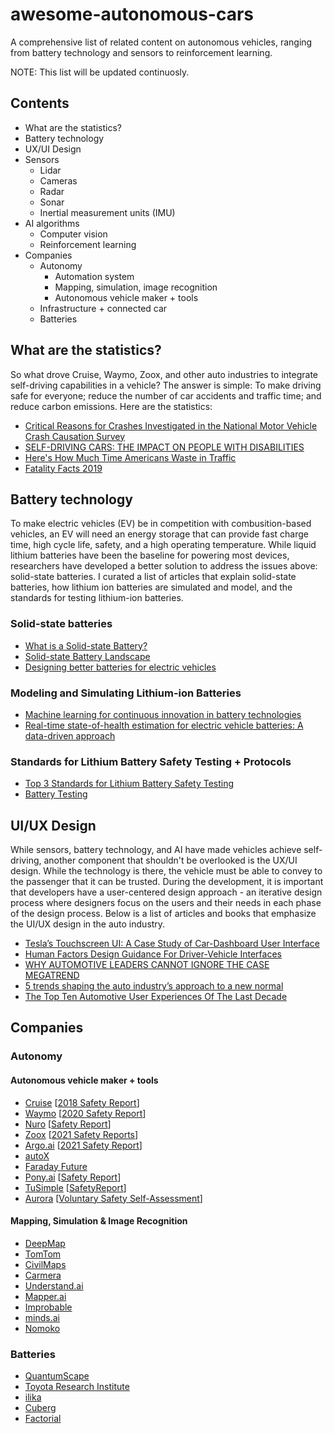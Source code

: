 # awesome-autonomous-cars
A comprehensive list of related content on autonomous vehicles, ranging from battery technology and sensors to reinforcement learning.

NOTE: This list will be updated continuosly.

## Contents
* What are the statistics?
* Battery technology
* UX/UI Design
* Sensors
  * Lidar
  * Cameras
  * Radar
  * Sonar
  * Inertial measurement units (IMU)
* AI algorithms
  * Computer vision
  * Reinforcement learning
* Companies
  * Autonomy 
    * Automation system
    * Mapping, simulation, image recognition
    * Autonomous vehicle maker + tools 
  * Infrastructure + connected car
  * Batteries

## What are the statistics?
So what drove Cruise, Waymo, Zoox, and other auto industries to integrate self-driving capabilities in a vehicle? The answer is simple: To make driving safe for everyone; reduce the number of car accidents and traffic time; and reduce carbon emissions. Here are the statistics:
* [Critical Reasons for Crashes Investigated in the National Motor Vehicle Crash Causation Survey](https://crashstats.nhtsa.dot.gov/Api/Public/ViewPublication/812115)
* [SELF-DRIVING CARS: THE IMPACT ON PEOPLE WITH DISABILITIES](https://rudermanfoundation.org/wp-content/uploads/2017/08/Self-Driving-Cars-The-Impact-on-People-with-Disabilities_FINAL.pdf)
* [Here's How Much Time Americans Waste in Traffic](https://abcnews.go.com/US/time-americans-waste-traffic/story?id=33313765)
* [Fatality Facts 2019](https://www.iihs.org/topics/fatality-statistics/detail/state-by-state)

## Battery technology
To make electric vehicles (EV) be in competition with combusition-based vehicles, an EV will need an energy storage that can provide fast charge time, high cycle life, safety, and a high operating temperature. While liquid lithium batteries have been the baseline for powering most devices, researchers have developed a better solution to address the issues above: solid-state batteries. I curated a list of articles that explain solid-state batteries, how lithium ion batteries are simulated and model, and the standards for testing lithium-ion batteries.
### Solid-state batteries
* [What is a Solid-state Battery?](https://www.samsungsdi.com/column/technology/detail/56462.html?listType=gallery#)
* [Solid-state Battery Landscape](https://www.quantumscape.com/blog/solid-state-battery-landscape/)
* [Designing better batteries for electric vehicles](https://news.mit.edu/2021/designing-better-batteries-electric-vehicles-0816)

### Modeling and Simulating Lithium-ion Batteries
* [Machine learning for continuous innovation in battery technologies](https://www.nature.com/articles/s41578-020-0216-y)
* [Real-time state-of-health estimation for electric vehicle batteries: A data-driven approach](https://www.sciencedirect.com/science/article/abs/pii/S0306261916306456)

### Standards for Lithium Battery Safety Testing + Protocols
* [Top 3 Standards for Lithium Battery Safety Testing](https://metlabs.com/battery/top-3-standards-for-lithium-battery-safety-testing/)
* [Battery Testing](https://www.mpoweruk.com/testing.htm)

## UI/UX Design
While sensors, battery technology, and AI have made vehicles achieve self-driving, another component that shouldn't be overlooked is the UX/UI design. While the technology is there, the vehicle must be able to convey to the passenger that it can be trusted. During the development, it is important that developers have a user-centered design approach - an iterative design process where designers focus on the users and their needs in each phase of the design process. Below is a list of articles and books that emphasize the UI/UX design in the auto industry.
* [Tesla’s Touchscreen UI: A Case Study of Car-Dashboard User Interface](https://www.nngroup.com/articles/tesla-big-touchscreen/)
* [Human Factors Design Guidance For Driver-Vehicle Interfaces](https://www.nhtsa.gov/sites/nhtsa.gov/files/documents/812360_humanfactorsdesignguidance.pdf)
* [WHY AUTOMOTIVE LEADERS CANNOT IGNORE THE CASE MEGATREND](https://www.infopulse.com/blog/why-automotive-leaders-cannot-ignore-the-case-megatrend/)
* [5 trends shaping the auto industry’s approach to a new normal](https://www.thinkwithgoogle.com/consumer-insights/consumer-trends/auto-industry-impact-during-coronavirus/)
* [The Top Ten Automotive User Experiences Of The Last Decade](https://www.forbes.com/sites/stevetengler/2020/05/06/the-top-ten-automotive-user-experiences-of-the-last-decade/#d2be90a7de18)

## Companies
### Autonomy 
#### Autonomous vehicle maker + tools
* [Cruise](https://www.getcruise.com/) [[2018 Safety Report](https://www.gm.com/content/dam/company/docs/us/en/gmcom/gmsafetyreport.pdf)]
* [Waymo](https://waymo.com/) [[2020 Safety Report](https://storage.googleapis.com/waymo-uploads/files/documents/safety/2021-08-waymo-safety-report.pdf)]
* [Nuro](https://www.nuro.ai/) [[Safety Report](https://nuro.sfo3.digitaloceanspaces.com/Nuro-VSSA-2021_Final.pdf?mtime=20210411085155&focal=none)]
* [Zoox](https://zoox.com/) [[2021 Safety Reports](https://zoox.com/safety/)]
* [Argo.ai](https://www.argo.ai/) [[2021 Safety Report](https://www.argo.ai/wp-content/uploads/2021/04/ArgoSafetyReport.pdf)]
* [autoX](https://www.autox.ai/en/index.html)
* [Faraday Future](https://www.ff.com/)
* [Pony.ai](https://pony.ai/) [[Safety Report](https://static.cdn.xiaomazhixing.com/file/1629342785780/07b18f76-b57b-4494-b33f-5ffc99437aae)]
* [TuSimple](https://www.tusimple.com/) [[SafetyReport](https://www.tusimple.com/wp-content/uploads/2021/03/TuSimple-Safety-Report.pdf)]
* [Aurora](https://aurora.tech/) [[Voluntary Safety Self-Assessment](https://prismic-io.s3.amazonaws.com/aurora-dev/eca92b55-80e9-4240-93b9-61683da1f875_Aurora_VSSA_2021_Final.pdf)]
#### Mapping, Simulation & Image Recognition 
* [DeepMap](https://www.deepmap.ai/)
* [TomTom](https://www.tomtom.com/en_us/)
* [CivilMaps](https://civilmaps.com/)
* [Carmera](https://www.carmera.com/)
* [Understand.ai](https://understand.ai/)
* [Mapper.ai](https://mapper.ai/)
* [Improbable](https://www.improbable.io/)
* [minds.ai](https://www.minds.ai/)
* [Nomoko](https://nomoko.world/)

### Batteries
* [QuantumScape](https://www.quantumscape.com/)
* [Toyota Research Institute](https://www.tri.global/)
* [ilika](https://www.ilika.com/)
* [Cuberg](https://cuberg.net/)
* [Factorial](https://factorialenergy.com/)

